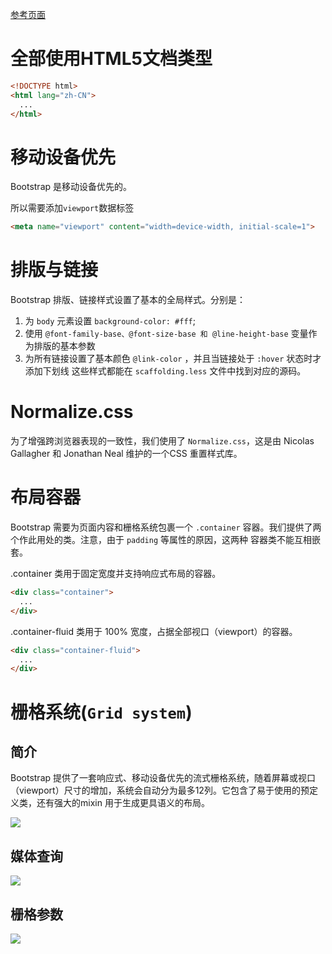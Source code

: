 [参考页面](http://v3.bootcss.com/css/)

# 全部使用HTML5文档类型

```html
<!DOCTYPE html>
<html lang="zh-CN">
  ...
</html>
```

# 移动设备优先

Bootstrap 是移动设备优先的。

所以需要添加`viewport`数据标签

```html
<meta name="viewport" content="width=device-width, initial-scale=1">
```

# 排版与链接

Bootstrap 排版、链接样式设置了基本的全局样式。分别是：

1. 为 `body` 元素设置 `background-color: #fff`;
2. 使用 `@font-family-base、@font-size-base 和 @line-height-base` 变量作为排版的基本参数
3. 为所有链接设置了基本颜色 `@link-color` ，并且当链接处于 `:hover` 状态时才添加下划线
这些样式都能在 `scaffolding.less` 文件中找到对应的源码。

# Normalize.css

为了增强跨浏览器表现的一致性，我们使用了 `Normalize.css`，这是由 Nicolas Gallagher 和 Jonathan Neal 维护的一个CSS 重置样式库。

# 布局容器

Bootstrap 需要为页面内容和栅格系统包裹一个 `.container` 容器。我们提供了两个作此用处的类。注意，由于 `padding` 等属性的原因，这两种 容器类不能互相嵌套。

.container 类用于固定宽度并支持响应式布局的容器。

```html
<div class="container">
  ...
</div>
```

.container-fluid 类用于 100% 宽度，占据全部视口（viewport）的容器。

```html
<div class="container-fluid">
  ...
</div>
```

# 栅格系统(`Grid system`)

## 简介

Bootstrap 提供了一套响应式、移动设备优先的流式栅格系统，随着屏幕或视口（viewport）尺寸的增加，系统会自动分为最多12列。它包含了易于使用的预定义类，还有强大的mixin 用于生成更具语义的布局。


<img src="http://o7cqr8cfk.bkt.clouddn.com/markdown/1508404938876.png">


## 媒体查询

<img src="http://o7cqr8cfk.bkt.clouddn.com/markdown/1508405347915.png">

## 栅格参数

![](http://o7cqr8cfk.bkt.clouddn.com/17-10-19/54905252.jpg)



















